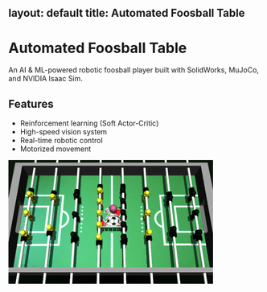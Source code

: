 layout: default
title: Automated Foosball Table
---

# Automated Foosball Table 
An AI & ML-powered robotic foosball player built with SolidWorks, MuJoCo, and NVIDIA Isaac Sim.

## Features
- Reinforcement learning (Soft Actor-Critic)
- High-speed vision system
- Real-time robotic control
- Motorized movement

![Foosball Mujoco Simulation](assets/images/PortfolioFR.png)
